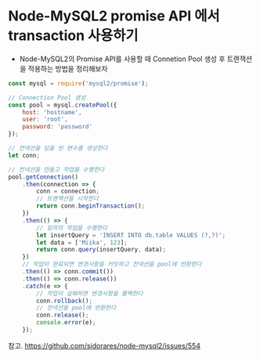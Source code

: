# Node-MySQL2 promise API 에서 transaction 사용하기

- Node-MySQL2의 Promise API를 사용할 때 Connetion Pool 생성 후 트랜잭션을 적용하는 방법을 정리해보자

```javascript
const mysql = require('mysql2/promise');

// Connection Pool 생성
const pool = mysql.createPool({
    host: 'hostname',
    user: 'root',
    password: 'password'
});

// 컨넥션을 담을 빈 변수를 생성한다
let conn;

// 컨넥션을 만들고 작업을 수행한다
pool.getConnection()
    .then(connection => {
        conn = connection;
        // 트랜잭션을 시작한다
        return conn.beginTransaction();
    })
    .then(() => {
        // 임의의 작업을 수행한다
        let insertQuery = 'INSERT INTO db.table VALUES (?,?)';
        let data = ['Miika', 123];
        return conn.query(insertQuery, data);
    })
    // 작업이 완료되면 변경사항을 커밋하고 컨넥션을 pool에 반환한다
    .then(() => conn.commit())
    .then(() => conn.release())
    .catch(e => {
        // 작업이 실패하면 변경사항을 롤백한다
        conn.rollback();
        // 컨넥션을 pool에 반환한다
        conn.release();
        console.error(e);
    });
```

참고. <https://github.com/sidorares/node-mysql2/issues/554>
